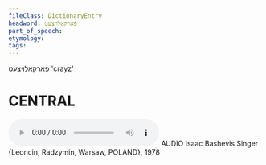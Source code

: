 ```yaml
---
fileClass: DictionaryEntry
headword: פֿאַרקאַלויצעט
part_of_speech: 
etymology: 
tags: 
---
```

פֿאַרקאַלויצעט
'crayz' 

CENTRAL
========

<audio controls src="https://ia601503.us.archive.org/5/items/BashevisLexicon/Farkaloytset-IsaacBashevisSinger1978.mp3"></audio>
AUDIO Isaac Bashevis Singer {Leoncin, Radzymin, Warsaw, POLAND}, 1978